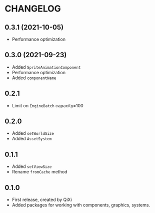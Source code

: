 # CHANGELOG

## 0.3.1 (2021-10-05)
* Performance optimization

## 0.3.0 (2021-09-23)
* Added `SpriteAnimationComponent`
* Performance optimization
* Added `componentName`

## 0.2.1
* Limit on `EngineBatch` capacity=100

## 0.2.0
* Added `setWorldSize`
* Added `AssetSystem`

## 0.1.1
* Added `setViewSize`
* Rename `fromCache` method

## 0.1.0
* First release, created by QiXi
* Added packages for working with components, graphics, systems.
